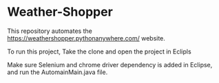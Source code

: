 # Weather-Shopper

This repository automates the https://weathershopper.pythonanywhere.com/ website.

To run this project, Take the clone and open the project in Eclipls

Make sure Selenium and chrome driver dependency is added in Eclipse, and run the AutomainMain.java file.


